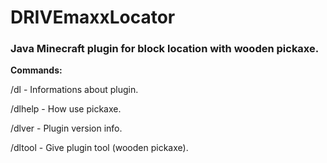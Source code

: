 DRIVEmaxxLocator
================

<h3>Java Minecraft plugin for block location with wooden pickaxe.</h3>

<b>Commands:</b>
  
  <p>/dl - Informations about plugin.</p>
  <p>/dlhelp - How use pickaxe.</p>
  <p>/dlver - Plugin version info.</p>
  <p>/dltool - Give plugin tool (wooden pickaxe).</p>
